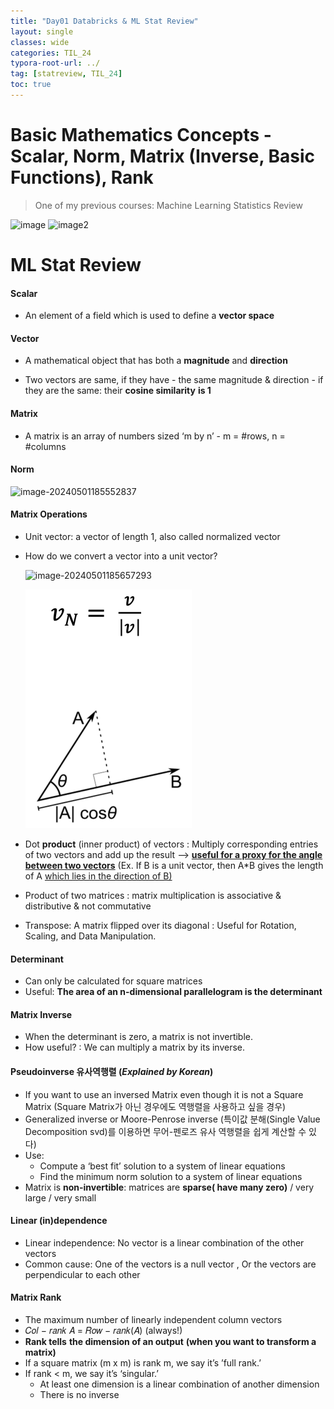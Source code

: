 ```yaml
---
title: "Day01 Databricks & ML Stat Review"
layout: single
classes: wide
categories: TIL_24
typora-root-url: ../
tag: [statreview, TIL_24]
toc: true
---
```


# Basic Mathematics Concepts - Scalar, Norm, Matrix (Inverse, Basic Functions), Rank

> One of my previous courses: Machine Learning Statistics Review 



<img src="/blog/images/2024-05-01-TIL24_Day1/image.jpeg" alt="image">

<img src="/blog/images/2024-05-01-TIL24_Day1/image2.jpeg" alt="image2">



# ML Stat Review

#### Scalar

- An element of a field which is used to define a **vector space**



#### Vector

- A mathematical object that has both a **magnitude** and **direction**

- Two vectors are same, if they have
   \- the same magnitude & direction
   \- if they are the same: their **cosine similarity** **is 1** 

  

#### Matrix

- A matrix is an array of numbers sized ‘m by n’
   \- m = #rows, n = #columns



#### Norm

<img src="blog/images/2024-05-01-TIL24_Day1/image-20240501185552837.png" alt="image-20240501185552837">



#### **Matrix Operations**

- Unit vector: a vector of length 1, also called normalized vector

- How do we convert a vector into a unit vector? 

   <img src="blog/images/2024-05-01-TIL24_Day1/DotProduct.png" alt="image-20240501185657293"> <br>

   ![DotProduct](/images/2024-05-01-TIL24_Day1/DotProduct.png)

- Dot **product** (inner product) of vectors 
   : Multiply corresponding entries of two vectors and add up the result —> **<u>useful for a proxy for the angle between two vectors</u>** (Ex. If B is a unit vector, then A*B gives the length of A <u>which lies in the direction of B)</u>



- Product of two matrices
   : matrix multiplication is associative & distributive & not commutative

- Transpose: A matrix flipped over its diagonal
  : Useful for Rotation, Scaling, and Data Manipulation. 



#### **Determinant**

- Can only be calculated for square matrices
- Useful: **The area of an n-dimensional parallelogram is the determinant**



#### **Matrix Inverse**

- When the determinant is zero, a matrix is not invertible.
- How useful?
  : We can multiply a matrix by its inverse. 



#### Pseudoinverse 유사역행렬 (*Explained by Korean*)

- If you want to use an inversed Matrix even though it is not a Square Matrix
  (Square Matrix가 아닌 경우에도 역행렬을 사용하고 싶을 경우)
- Generalized inverse or Moore-Penrose inverse 
  (특이값 분해(Single Value Decomposition svd)를 이용하면 무어-펜로즈 유사 역행렬을 쉽게 계산할 수 있다)
- Use: 
  - Compute a ‘best fit’ solution to a system of linear equations
  - Find the minimum norm solution to a system of linear equations
- Matrix is **non-invertible**: matrices are **sparse( have many zero)** / very large / very small





#### **Linear (in)dependence**

- Linear independence: No vector is a linear combination of the other vectors
- Common cause: One of the vectors is a null vector
   , Or the vectors are perpendicular to each other



#### **Matrix Rank**

- The maximum number of linearly independent column vectors
- 𝐶𝑜𝑙 − 𝑟𝑎𝑛𝑘 𝐴 = 𝑅𝑜𝑤 − 𝑟𝑎𝑛𝑘(𝐴) (always!) 
- **Rank tells** **the dimension of an output** **(when you want to transform a matrix)**
- If a square matrix (m x m) is rank m, we say it’s ’full rank.’
- If rank < m, we say it’s ‘singular.’
  - At least one dimension is a linear combination of another dimension 
  - There is no inverse